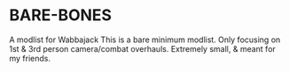 # BARE-BONES
A modlist for Wabbajack
This is a bare minimum modlist. Only focusing on 1st & 3rd person camera/combat overhauls. Extremely small, & meant for my friends.
